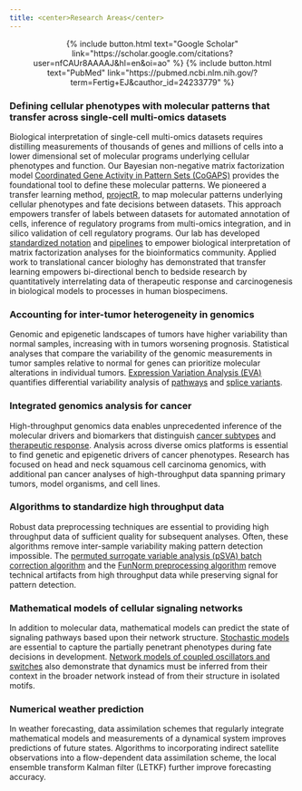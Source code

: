 ```yaml
---
title: <center>Research Areas</center>
---
```

<p>
  <div><center>{% include button.html text="Google Scholar" link="https://scholar.google.com/citations?user=nfCAUr8AAAAJ&hl=en&oi=ao" %} {% include button.html text="PubMed" link="https://pubmed.ncbi.nlm.nih.gov/?term=Fertig+EJ&cauthor_id=24233779" %}</center></div>
</p>

### Defining cellular phenotypes with molecular patterns that transfer across single-cell multi-omics datasets

Biological interpretation of single-cell multi-omics datasets requires distilling measurements of thousands of genes and millions of cells into a lower dimensional set of molecular programs underlying cellular phenotypes and function. Our Bayesian non-negative matrix factorization model <a href="https://www.bioconductor.org/packages/release/bioc/html/CoGAPS.html" target="_blank">Coordinated Gene Activity in Pattern Sets (CoGAPS)</a> provides the foundational tool to define these molecular patterns. We pioneered a transfer learning method, <a href="https://www.bioconductor.org/packages/release/bioc/html/projectR.html" target="_blank">projectR</a>, to map molecular patterns underlying cellular phenotypes and fate decisions between datasets. This approach empowers transfer of labels between datasets for automated annotation of cells, inference of regulatory programs from multi-omics integration, and in silico validation of cell regulatory programs. Our lab has developed <a href="https://pubmed.ncbi.nlm.nih.gov/30143323/" target="_blank">standardized notation</a> and <a href="https://doi.org/10.1101/2022.07.09.499398" target="_blank">pipelines</a> to empower biological interpretation of matrix factorization analyses for the bioinformatics community. Applied work to translational cancer biologhy has demonstrated that transfer learning empowers bi-directional bench to bedside research by quantitatively interrelating data of therapeutic response and carcinogenesis in biological models to processes in human biospecimens. 

### Accounting for inter-tumor heterogeneity in genomics

Genomic and epigenetic landscapes of tumors have higher variability than normal samples, increasing with in tumors worsening prognosis. Statistical analyses that compare the variability of the genomic measurements in tumor samples relative to normal for genes can prioritize molecular alterations in individual tumors. <a href="https://www.bioconductor.org/packages/release/bioc/html/GSReg.html" target="_blank">Expression Variation Analysis (EVA)</a> quantifies differential variability analysis of <a href="https://dx.doi.org/10.4137%2FCIN.S14066" target="_blank">pathways</a> and <a href="https://doi.org/10.1101/091637" target="_blank">splice variants</a>.

### Integrated genomics analysis for cancer

High-throughput genomics data enables unprecedented inference of the molecular drivers and biomarkers that distinguish <a href="http://journals.plos.org/plosone/article?id=10.1371/journal.pone.0078127" target="_blank">cancer subtypes</a> and <a href="https://doi.org/10.18632/oncotarget.12075" target="_blank">therapeutic response</a>. Analysis across diverse omics platforms is essential to find genetic and epigenetic drivers of cancer phenotypes. Research has focused on head and neck squamous cell carcinoma genomics, with additional pan cancer analyses of high-throughput data spanning primary tumors, model organisms, and cell lines.

### Algorithms to standardize high throughput data

Robust data preprocessing techniques are essential to providing high throughput data of sufficient quality for subsequent analyses. Often, these algorithms remove inter-sample variability making pattern detection impossible. The <a href="https://www.bioconductor.org/packages/release/bioc/html/sva.html" target="_blank">permuted surrogate variable analysis (pSVA) batch correction algorithm</a> and the <a href="http://bioconductor.org/packages/release/bioc/html/minfi.html" target="_blank">FunNorm preprocessing algorithm</a> remove technical artifacts from high throughput data while preserving signal for pattern detection.

### Mathematical models of cellular signaling networks

In addition to molecular data, mathematical models can predict the state of signaling pathways based upon their network structure. <a href="https://dx.doi.org/10.3389%2Ffgene.2011.00077" target="_blank">Stochastic models</a> are essential to capture the partially penetrant phenotypes during fate decisions in development. <a href="https://www.ncbi.nlm.nih.gov/pmc/articles/PMC3795755/" target="_blank">Network models of coupled oscillators and switches</a> also demonstrate that dynamics must be inferred from their context in the broader network instead of from their structure in isolated motifs.

### Numerical weather prediction

In weather forecasting, data assimilation schemes that regularly integrate mathematical models and measurements of a dynamical system improves predictions of future states. Algorithms to incorporating indirect satellite observations into a flow-dependent data assimilation scheme, the local ensemble transform Kalman filter (LETKF) further improve forecasting accuracy.

<!-- <div><center>{% include button.html text="Publications" link="https://fertiglab.github.io/publications/" %}</center></div>
<be> -->
